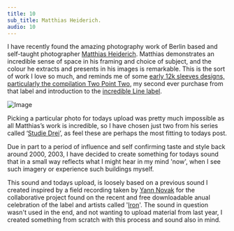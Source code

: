 ```yaml
---
title: 10
sub_title: Matthias Heiderich.
audio: 10
---
```


I have recently found the amazing photography work of Berlin based and self-taught photographer <a href="http://www.matthias-heiderich.de/" title="Matthias Heiderich">Matthias Heiderich</a>. Matthias demonstrates an incredible sense of space in his framing and choice of subject, and the colour he extracts and presents in his images is remarkable. This is the sort of work I love so much, and reminds me of some <a href="http://www.12k.com/index.php/site/releases/two_point_two/" title="early 12k sleeves designs, particularly the compilation Two Point Two">early 12k sleeves designs, particularly the compilation Two Point Two</a>, my second ever purchase from that label and introduction to the <a href="http://www.lineimprint.com/" title="incredible Line label">incredible Line label</a>.

![Image](/assets/img/Snd-10.jpg)

Picking a particular photo for todays upload was pretty much impossible as all Matthias’s work is incredible, so I have chosen just two from his series called ‘<a href="http://www.matthias-heiderich.de/photos/index.php?/2011/new-ones/" title="Studie Drei">Studie Drei</a>’, as feel these are perhaps the most fitting to todays post.

Due in part to a period of influence and self confirming taste and style back around 2000, 2003, I have decided to create something for todays sound that in a small way reflects what I might hear in my mind 'now', when I see such imagery or experience such buildings myself. 

This sound and todays upload, is loosely based on a previous sound I created inspired by a field recording taken by <a href="http://www.yannnovak.com/" title="Yann Novak">Yann Novak</a> for the collaborative project found on the recent and free downloadable anual celebration of the label and artists called '<a href="http://www.dragonseyerecordings.com/catalogue/de6010.html" title="Iron">Iron</a>'. The sound in question wasn't used in the end, and not wanting to upload material from last year, I created something from scratch with this process and sound also in mind.